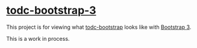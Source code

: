 [todc-bootstrap-3](http://acmetech.github.com/todc-bootstrap-3)
=================

This project is for viewing what [todc-bootstrap](https://github.com/todc/todc-bootstrap) looks like
with [Bootstrap 3](https://github.com/twitter/bootstrap/tree/3.0.0-wip).

This is a work in process.
